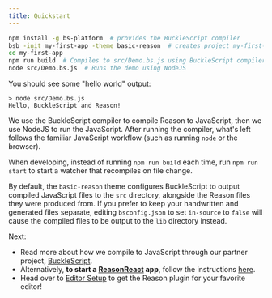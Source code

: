 ```yaml
---
title: Quickstart
---
```


```sh
npm install -g bs-platform  # provides the BuckleScript compiler
bsb -init my-first-app -theme basic-reason  # creates project my-first-app/
cd my-first-app
npm run build  # Compiles to src/Demo.bs.js using BuckleScript compiler
node src/Demo.bs.js  # Runs the demo using NodeJS
```

You should see some "hello world" output:

```console
> node src/Demo.bs.js
Hello, BuckleScript and Reason!
```

We use the BuckleScript compiler to compile Reason to JavaScript, then we use NodeJS to run the JavaScript. After running the compiler, what's left follows the familiar JavaScript workflow (such as running `node` or the browser).

When developing, instead of running `npm run build` each time, run `npm run start` to start a watcher that recompiles on file change.

By default, the `basic-reason` theme configures BuckleScript to output compiled JavaScript files to the `src` directory, alongside the Reason files they were produced from. If you prefer to keep your handwritten and generated files separate, editing `bsconfig.json` to set `in-source` to `false` will cause the compiled files to be output to the `lib` directory instead.

Next:

- Read more about how we compile to JavaScript through our partner project, [BuckleScript](https://bucklescript.github.io).
- Alternatively, **to start a [ReasonReact](//reasonml.github.io/reason-react/docs/en/installation.html) app**, follow the instructions [here](https://reasonml.github.io/reason-react/docs/en/installation).
- Head over to [Editor Setup](global-installation.md) to get the Reason plugin for your favorite editor!
